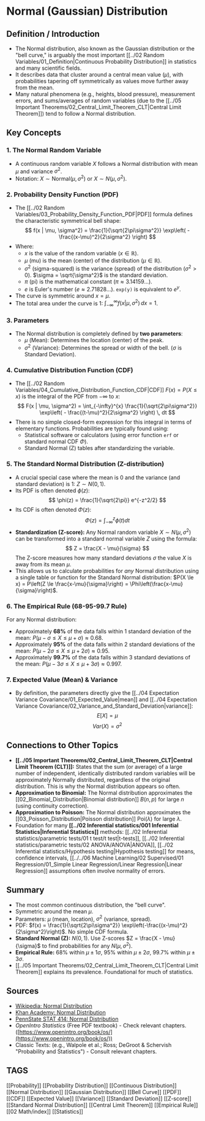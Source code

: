 # Normal (Gaussian) Distribution

## Definition / Introduction
*   The Normal distribution, also known as the Gaussian distribution or the "bell curve," is arguably the most important [[../02 Random Variables/01_Definition|Continuous Probability Distribution]] in statistics and many scientific fields.
*   It describes data that cluster around a central mean value ($\mu$), with probabilities tapering off symmetrically as values move further away from the mean.
*   Many natural phenomena (e.g., heights, blood pressure), measurement errors, and sums/averages of random variables (due to the [[../05 Important Theorems/02_Central_Limit_Theorem_CLT|Central Limit Theorem]]) tend to follow a Normal distribution.

## Key Concepts

### 1. The Normal Random Variable
*   A continuous random variable $X$ follows a Normal distribution with mean $\mu$ and variance $\sigma^2$.
*   Notation: $X \sim \text{Normal}(\mu, \sigma^2)$ or $X \sim N(\mu, \sigma^2)$.

### 2. Probability Density Function (PDF)
*   The [[../02 Random Variables/03_Probability_Density_Function_PDF|PDF]] formula defines the characteristic symmetrical bell shape:
    $$ f(x | \mu, \sigma^2) = \frac{1}{\sqrt{2\pi\sigma^2}} \exp\left( - \frac{(x-\mu)^2}{2\sigma^2} \right) $$
*   Where:
    *   $x$ is the value of the random variable ($x \in \mathbb{R}$).
    *   $\mu$ (mu) is the mean (center) of the distribution ($\mu \in \mathbb{R}$).
    *   $\sigma^2$ (sigma-squared) is the variance (spread) of the distribution ($\sigma^2 > 0$). $\sigma = \sqrt{\sigma^2}$ is the standard deviation.
    *   $\pi$ (pi) is the mathematical constant ($\pi \approx 3.14159...$).
    *   $e$ is Euler's number ($e \approx 2.71828...$). `exp(y)` is equivalent to $e^y$.
*   The curve is symmetric around $x = \mu$.
*   The total area under the curve is 1: $\int_{-\infty}^{\infty} f(x | \mu, \sigma^2) \, dx = 1$.

### 3. Parameters
*   The Normal distribution is completely defined by **two parameters**:
    *   $\mu$ (Mean): Determines the location (center) of the peak.
    *   $\sigma^2$ (Variance): Determines the spread or width of the bell. ($\sigma$ is Standard Deviation).

### 4. Cumulative Distribution Function (CDF)
*   The [[../02 Random Variables/04_Cumulative_Distribution_Function_CDF|CDF]] $F(x) = P(X \le x)$ is the integral of the PDF from $-\infty$ to $x$:
    $$ F(x | \mu, \sigma^2) = \int_{-\infty}^{x} \frac{1}{\sqrt{2\pi\sigma^2}} \exp\left( - \frac{(t-\mu)^2}{2\sigma^2} \right) \, dt $$
*   There is no simple closed-form expression for this integral in terms of elementary functions. Probabilities are typically found using:
    *   Statistical software or calculators (using error function `erf` or standard normal CDF $\Phi$).
    *   Standard Normal (Z) tables after standardizing the variable.

### 5. The Standard Normal Distribution (Z-distribution)
*   A crucial special case where the mean is 0 and the variance (and standard deviation) is 1: $Z \sim N(0, 1)$.
*   Its PDF is often denoted $\phi(z)$:
    $$ \phi(z) = \frac{1}{\sqrt{2\pi}} e^{-z^2/2} $$
*   Its CDF is often denoted $\Phi(z)$:
    $$ \Phi(z) = \int_{-\infty}^{z} \phi(t) dt $$
*   **Standardization (Z-score):** Any Normal random variable $X \sim N(\mu, \sigma^2)$ can be transformed into a standard normal variable $Z$ using the formula:
    $$ Z = \frac{X - \mu}{\sigma} $$
    The Z-score measures how many standard deviations $\sigma$ the value $X$ is away from its mean $\mu$.
*   This allows us to calculate probabilities for *any* Normal distribution using a single table or function for the Standard Normal distribution: $P(X \le x) = P\left(Z \le \frac{x-\mu}{\sigma}\right) = \Phi\left(\frac{x-\mu}{\sigma}\right)$.

### 6. The Empirical Rule (68-95-99.7 Rule)
For any Normal distribution:
*   Approximately **68%** of the data falls within 1 standard deviation of the mean: $P(\mu-\sigma \le X \le \mu+\sigma) \approx 0.68$.
*   Approximately **95%** of the data falls within 2 standard deviations of the mean: $P(\mu-2\sigma \le X \le \mu+2\sigma) \approx 0.95$.
*   Approximately **99.7%** of the data falls within 3 standard deviations of the mean: $P(\mu-3\sigma \le X \le \mu+3\sigma) \approx 0.997$.

### 7. Expected Value (Mean) & Variance
*   By definition, the parameters directly give the [[../04 Expectation Variance Covariance/01_Expected_Value|mean]] and [[../04 Expectation Variance Covariance/02_Variance_and_Standard_Deviation|variance]]:
    $$ E[X] = \mu $$
    $$ Var(X) = \sigma^2 $$

## Connections to Other Topics
*   **[[../05 Important Theorems/02_Central_Limit_Theorem_CLT|Central Limit Theorem (CLT)]]:** States that the sum (or average) of a large number of independent, identically distributed random variables will be approximately Normally distributed, regardless of the original distribution. This is why the Normal distribution appears so often.
*   **Approximation to Binomial:** The Normal distribution approximates the [[02_Binomial_Distribution|Binomial distribution]] $B(n, p)$ for large $n$ (using continuity correction).
*   **Approximation to Poisson:** The Normal distribution approximates the [[03_Poisson_Distribution|Poisson distribution]] $\text{Poi}(\lambda)$ for large $\lambda$.
*   Foundation for many **[[../02 Inferential statistics/001 Inferential Statistics|Inferential Statistics]]** methods: [[../02 Inferential statistics/parametric tests/01 t test/t test|t-tests]], [[../02 Inferential statistics/parametric tests/02 ANOVA/ANOVA|ANOVA]], [[../02 Inferential statistics/Hypothesis testing|Hypothesis testing]] for means, confidence intervals, [[../../06 Machine Learning/02 Supervised/01 Regression/01_Simple Linear Regression/Linear Regression|Linear Regression]] assumptions often involve normality of errors.

## Summary
*   The most common continuous distribution, the "bell curve".
*   Symmetric around the mean $\mu$.
*   Parameters: $\mu$ (mean, location), $\sigma^2$ (variance, spread).
*   PDF: $f(x) = \frac{1}{\sqrt{2\pi\sigma^2}} \exp\left(-\frac{(x-\mu)^2}{2\sigma^2}\right)$. No simple CDF formula.
*   **Standard Normal (Z):** $N(0, 1)$. Use Z-scores $Z = \frac{X - \mu}{\sigma}$ to find probabilities for any $N(\mu, \sigma^2)$.
*   **Empirical Rule:** 68% within $\mu \pm 1\sigma$, 95% within $\mu \pm 2\sigma$, 99.7% within $\mu \pm 3\sigma$.
*   [[../05 Important Theorems/02_Central_Limit_Theorem_CLT|Central Limit Theorem]] explains its prevalence. Foundational for much of statistics.

## Sources
*   [Wikipedia: Normal Distribution](https://en.wikipedia.org/wiki/Normal_distribution)
*   [Khan Academy: Normal Distribution](https://www.khanacademy.org/math/statistics-probability/modeling-distributions-of-data/normal-distributions-library/v/introduction-to-the-normal-distribution)
*   [PennState STAT 414: Normal Distribution](https://online.stat.psu.edu/stat414/lesson/17)
*   *OpenIntro Statistics* (Free PDF textbook) - Check relevant chapters. ([https://www.openintro.org/book/os/](https://www.openintro.org/book/os/))
*   Classic Texts: (e.g., Walpole et al.; Ross; DeGroot & Schervish "Probability and Statistics") - Consult relevant chapters.

## TAGS
[[Probability]] [[Probability Distribution]] [[Continuous Distribution]] [[Normal Distribution]] [[Gaussian Distribution]] [[Bell Curve]] [[PDF]] [[CDF]] [[Expected Value]] [[Variance]] [[Standard Deviation]] [[Z-score]] [[Standard Normal Distribution]] [[Central Limit Theorem]] [[Empirical Rule]] [[02 Math/index]] [[Statistics]]